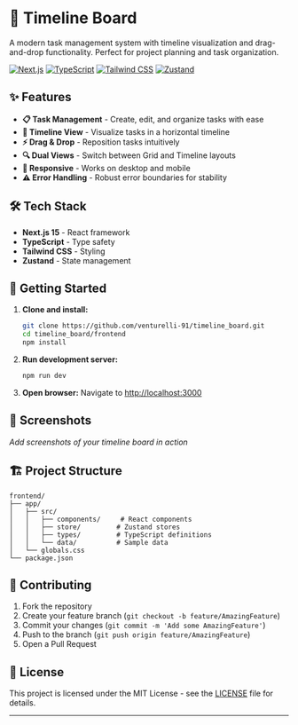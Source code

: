 # 📅 Timeline Board

A modern task management system with timeline visualization and drag-and-drop functionality. Perfect for project planning and task organization.

[![Next.js](https://img.shields.io/badge/Next.js-15.5.3-black)](https://nextjs.org/)
[![TypeScript](https://img.shields.io/badge/TypeScript-5.0-blue)](https://www.typescriptlang.org/)
[![Tailwind CSS](https://img.shields.io/badge/Tailwind_CSS-4.0-38B2AC)](https://tailwindcss.com/)
[![Zustand](https://img.shields.io/badge/Zustand-5.0.8-orange)](https://github.com/pmndrs/zustand)

## ✨ Features

- **📋 Task Management** - Create, edit, and organize tasks with ease
- **📅 Timeline View** - Visualize tasks in a horizontal timeline
- **⚡ Drag & Drop** - Reposition tasks intuitively
- **🔍 Dual Views** - Switch between Grid and Timeline layouts
- **📱 Responsive** - Works on desktop and mobile
- **⚠️ Error Handling** - Robust error boundaries for stability

## 🛠️ Tech Stack

- **Next.js 15** - React framework
- **TypeScript** - Type safety
- **Tailwind CSS** - Styling
- **Zustand** - State management

## 🚀 Getting Started

1. **Clone and install:**

   ```bash
   git clone https://github.com/venturelli-91/timeline_board.git
   cd timeline_board/frontend
   npm install
   ```

2. **Run development server:**

   ```bash
   npm run dev
   ```

3. **Open browser:**
   Navigate to [http://localhost:3000](http://localhost:3000)

## 📸 Screenshots

_Add screenshots of your timeline board in action_

## 🏗️ Project Structure

```
frontend/
├── app/
│   ├── src/
│   │   ├── components/     # React components
│   │   ├── store/         # Zustand stores
│   │   ├── types/         # TypeScript definitions
│   │   └── data/          # Sample data
│   └── globals.css
└── package.json
```

## 🤝 Contributing

1. Fork the repository
2. Create your feature branch (`git checkout -b feature/AmazingFeature`)
3. Commit your changes (`git commit -m 'Add some AmazingFeature'`)
4. Push to the branch (`git push origin feature/AmazingFeature`)
5. Open a Pull Request

## 📄 License

This project is licensed under the MIT License - see the [LICENSE](LICENSE) file for details.

---
